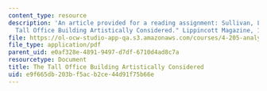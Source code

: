 ```yaml
---
content_type: resource
description: 'An article provided for a reading assignment: Sullivan, Louis H., "The
  Tall Office Building Artistically Considered." Lippincott Magazine, 1896.'
file: https://ol-ocw-studio-app-qa.s3.amazonaws.com/courses/4-205-analysis-of-contemporary-architecture-fall-2009/e9f665db203bf5acb2ce44d91f75b66e_MIT4_205F09_Sullivan.pdf
file_type: application/pdf
parent_uid: e0af328e-4891-9497-d7df-6710d4ad8c7a
resourcetype: Document
title: The Tall Office Building Artistically Considered
uid: e9f665db-203b-f5ac-b2ce-44d91f75b66e
---
```

